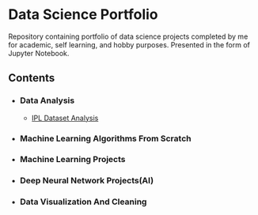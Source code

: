# Data Science Portfolio



Repository containing portfolio of data science projects completed by me for academic, self learning, and hobby purposes. Presented in the form of Jupyter Notebook.

## Contents
  - ### Data Analysis 
      - [IPL Dataset Analysis](https://github.com/IamCoderAniket/Data_Analysis_and_visualization/blob/master/Ipl_data_analysis.ipynb)
  - ### Machine Learning Algorithms From Scratch
  - ### Machine Learning Projects
  - ### Deep Neural Network Projects(AI)
  - ### Data Visualization And Cleaning
  
   
  










